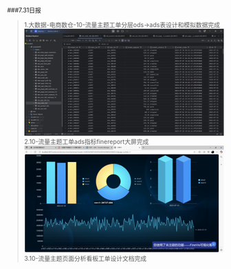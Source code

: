 ###7.31日报
>1.大数据-电商数仓-10-流量主题工单分层ods->ads表设计和模拟数据完成
>![img.png](img/img.png)
> 2.10-流量主题工单ads指标finereport大屏完成
> ![img_1.png](img/img_1.png)
> 3.10-流量主题页面分析看板工单设计文档完成